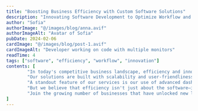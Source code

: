```yaml
---
title: "Boosting Business Efficiency with Custom Software Solutions"
description: "Innovating Software Development to Optimize Workflow and Growth"
author: "Sofia"
authorImage: "@/images/blog/anna.avif"
authorImageAlt: "Avatar of Sofia"
pubDate: 2024-02-06
cardImage: "@/images/blog/post-1.avif"
cardImageAlt: "Developer working on code with multiple monitors"
readTime: 4
tags: ["software", "efficiency", "workflow", "innovation"]
contents: [
        "In today's competitive business landscape, efficiency and innovation are key to staying ahead. At DJG, we recognize the importance of streamlining workflows and driving growth through tailored software solutions. We're excited to introduce our range of custom software development services that are designed to boost your business efficiency and performance.",
        "Our solutions are built with scalability and user-friendliness in mind, ensuring that your team can easily integrate new technologies into their workflows. Whether it's automating routine tasks or optimizing complex systems, DJG's custom software is engineered to maximize productivity and minimize downtime.",
        "A standout feature of our services is our use of advanced dashboards and analytics, providing real-time insights into business performance. These tools offer an intuitive way to monitor KPIs, track progress, and make data-driven decisions to keep your business on the path to success.",
        "But we believe that efficiency isn't just about the software—it's about the support behind it. Our team is dedicated to offering comprehensive guidance and ongoing support to help you get the most out of your software investment. From initial consultation to post-deployment maintenance, we’re with you every step of the way.",
        "Join the growing number of businesses that have unlocked new levels of efficiency with DJG's innovative software solutions. Discover how our cutting-edge technology can transform your operations and help you achieve your business goals."
]
---
```

